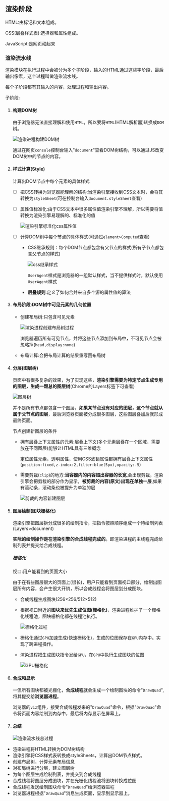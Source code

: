 ## 渲染阶段

HTML:由标记和文本组成。

CSS(层叠样式表):选择器和属性组成。

JavaScript:是网页动起来

### 渲染流水线

渲染模块在执行过程中会被分为多个子阶段，输入的HTML通过这些字阶段，最后输出像素，这个过程叫做渲染流水线。

每个子阶段都有其输入的内容，处理过程和输出内容。

子阶段:

1. #### 构建DOM树

   由于浏览器无法直接理解和使用`HTML`，所以要将`HTML`(HTML解析器)转换成`DOM`树。

   ![渲染进程构建DOM树](C:\Users\Admin\Desktop\浏览器工作原理小册\image\渲染进程构建DOM树.png)

   通过在网页`console`控制台输入"`document`"查看DOM树结构，可以通过JS改变DOM树中的节点的内容。

2. #### 样式计算(Style)

   计算出DOM节点中每个元素的具体样式

   - [ ] 把CSS转换为浏览器能理解的结构:当渲染引擎接收到CSS文本时，会将其转换为`styleSheet`(可在控制台输入`document.styleSheet`查看)

   - [ ] 属性值标准化:由于CSS文本中很多属性值渲染引擎不理解，所以需要将值转换为渲染引擎易理解的、标准化的值

     ![渲染引擎标准化css属性值](C:\Users\Admin\Desktop\浏览器工作原理小册\image\渲染引擎标准化css属性值.png)

   - [ ] 计算DOM树中每个节点的具体样式(可通过`element>Computed`查看)

     - CSS继承规则：每个DOM节点都包含有父节点的样式(所有子节点都包含父节点的样式)

       ![css继承样式](C:\Users\Admin\Desktop\浏览器工作原理小册\image\css继承样式.png)

       `UserAgent`样式是浏览器的一组默认样式，当不提供样式时，默认使用`UserAgent`样式

     - **层叠规则**:定义了如何合并来自多个源的属性值的算法

3. #### 布局阶段:DOM树中可见元素的几何位置

   - 创建布局树:只包含可见元素

     ![渲染进程创建布局树过程](C:\Users\Admin\Desktop\浏览器工作原理小册\image\渲染进程创建布局树过程.png)

     浏览器遍历所有可见节点，并将这些节点添加到布局中，不可见节点会被忽略掉(`head,display:none`)

   - 布局计算:会把布局计算的结果重写回布局树

4. #### 分层(图层树)

   页面中有很多复杂的效果，为了实现这些，**渲染引擎需要为特定节点生成专用的图层，生成一颗总的图层树**(Chrome的Layers标签下可查看)

   ![图层树](C:\Users\Admin\Desktop\浏览器工作原理小册\image\图层树.png)

   并不是所有节点都包含一个图层，**如果某节点没有对应的图层，这个节点就从属于父节点的图层**，最后浏览器页面被分成很多图层，这些图层叠加后就形成最终页面。

   节点创建新图层的条件

   - 拥有层叠上下文属性的元素:层叠上下文(多个元素层叠在一个区域，需要放在不同图层)能够让HTML具有三维概念

     定位属性元素，透明属性，使用CSS滤镜属性都拥有层叠上下文属性(`position:fixed,z-index:2,filter:blue(5px),opacity:.5`)

   - 需要剪裁(`clip`)的地方:**当容器内的内容超出容器的长宽**,会出现剪裁，渲染引擎会把剪裁的部分作为显示，**被剪裁的内容(原文)出现在单独一层**,如果有滚动条，滚动条也被提升为单独的层

     ![剪裁的内容新建图层](C:\Users\Admin\Desktop\浏览器工作原理小册\image\剪裁的内容新建图层.png)

5. #### 图层绘制(图块栅格化)

   渲染引擎把图层拆分成很多的绘制指令，把指令按照顺序组成一个待绘制列表(Layers>document)

   **实际的绘制操作是在渲染引擎的合成线程完成的**。即渲染进程的主线程完成绘制列表并提交给合成线程。

   ##### 栅格化

   视口:用户能看到的页面大小

   由于在有些图层很大的页面上(很长)，用户只能看到页面视口部分，绘制出图层所有内容，会产生很大开销，所以合成线程会将图层划分成图块。

   - 合成线程生成图块(256×256/512×512)

   - 根据视口附近的**图块来优先生成位图(栅格化)**，渲染进程维护了一个栅格化线程池，图块栅格化都在线程池执行。

     ![栅格化过程](C:\Users\Admin\Desktop\浏览器工作原理小册\image\栅格化过程.png)

   - 栅格化通过`GPU`加速生成(快速栅格化)，生成的位图保存在`GPU`内存中。实现了跨进程操作。

   - 渲染进程把生成图块指令发给`GPU`，在`GPU`中执行生成图块的位图

     ![GPU栅格化](C:\Users\Admin\Desktop\浏览器工作原理小册\image\GPU栅格化.png)

6. #### 合成和显示

   一但所有图块都被光栅化，**合成线程**就会生成一个绘制图块的命令"`DrawQuad`",将其提交给**浏览器进程**。

   浏览器的`viz`组件，接受合成线程发来的"`DrawQuad`"命令，根据"`DrawQuad`"命令将页面内容绘制到内存中，最后将内存显示在屏幕上。

7. #### 总结

   ![渲染流水线总过程](C:\Users\Admin\Desktop\浏览器工作原理小册\image\渲染流水线总过程.png)

- 渲染进程将HTML转换为DOM树结构
- 渲染引擎将CSS样式表转换成styleSheets，计算出DOM节点样式。
- 创建布局树，计算元素布局信息
- 对布局树进行分层，建立图层树
- 为每个图层生成绘制列表，并提交到合成线程
- 合成线程将图层分成图块，并在光栅化线程池将图块转换成位图
- 合成线程发送绘制图块命令"`DrawQuad`"给浏览器进程
- 浏览器进程根据"`DrawQuad`"消息生成页面，显示到显示器上。